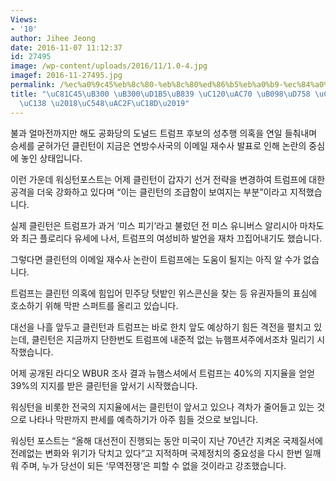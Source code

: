 ```yaml
---
Views:
- '10'
author: Jihee Jeong
date: 2016-11-07 11:12:37
id: 27495
image: /wp-content/uploads/2016/11/1.0-4.jpg
imagef: 2016-11-27495.jpg
permalink: /%ec%a0%9c45%eb%8c%80-%eb%8c%80%ed%86%b5%eb%a0%b9-%ec%84%a0%ea%b1%b0-%eb%82%98%ed%9d%98-%ec%95%9e%ed%8c%90%ec%84%b8-%ec%95%88%ea%b0%af%ec%86%8d/
title: "\uC81C45\uB300 \uB300\uD1B5\uB839 \uC120\uAC70 \uB098\uD758 \uC55E\u2026\uD310\
  \uC138 \u2018\uC548\uAC2F\uC18D\u2019"
---
```


불과 얼마전까지만 해도 공화당의 도널드 트럼프 후보의 성추행 의혹을 연일 들춰내며 승세를 굳혀가던 클린턴이 지금은 연방수사국의 이메일 재수사 발표로 인해 논란의 중심에 놓인 상태입니다.

이런 가운데 워싱턴포스트는 어제 클린턴이 갑자기 선거 전략을 변경하여 트럼프에 대한 공격을 더욱 강화하고 있다며 “이는 클린턴의 조급함이 보여지는 부분”이라고 지적했습니다.

실제 클린턴은 트럼프가 과거 ‘미스 피기’라고 불렀던 전 미스 유니버스 알리시아 마차도와 최근 플로리다 유세에 나서, 트럼프의 여성비하 발언을 재차 끄집어내기도 했습니다.

그렇다면 클린턴의 이메일 재수사 논란이 트럼프에는 도움이 될지는 아직 알 수가 없습니다.

트럼프는 클린턴 의혹에 힘입어 민주당 텃밭인 위스콘신을 찾는 등 유권자들의 표심에 호소하기 위해 막판 스퍼트를 올리고 있습니다.

대선을 나흘 앞두고 클린턴과 트럼프는 바로 한치 앞도 예상하기 힘든 격전을 펼치고 있는데, 클린턴은 지금까지 단한번도 트럼프에 내준적 없는 뉴햄프셔주에서조차 밀리기 시작했습니다.

어제 공개된 라디오 WBUR 조사 결과 뉴햄스셔에서 트럼프는 40%의 지지율을 얻얻 39%의 지지를 받은 클린턴을 앞서기 시작했습니다.

워싱턴을 비롯한 전국의 지지율에서는 클린턴이 앞서고 있으나 격차가 줄어들고 있는 것으로 나타나 막판까지 판세를 예측하기가 아주 힘들 것으로 보입니다.

워싱턴 포스트는 “올해 대선전이 진행되는 동안 미국이 지난 70년간 지켜온 국제질서에 전례없는 변화와 위기가 닥치고 있다”고 지적하며 국제정치의 중요성을 다시 한번 일깨워 주며, 누가 당선이 되든 ‘무역전쟁’은 피할 수 없을 것이라고 강조했습니다.